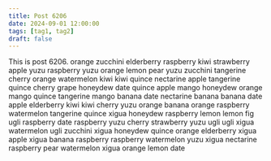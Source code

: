 ```yaml
---
title: Post 6206
date: 2024-09-01 12:00:00
tags: [tag1, tag2]
draft: false
---
```

This is post 6206.
orange
zucchini
elderberry
raspberry
kiwi
strawberry
apple
yuzu
raspberry
yuzu
orange
lemon
pear
yuzu
zucchini
tangerine
cherry
orange
watermelon
kiwi
kiwi
quince
nectarine
apple
tangerine
quince
cherry
grape
honeydew
date
quince
apple
mango
honeydew
orange
mango
quince
tangerine
mango
banana
date
nectarine
banana
banana
date
apple
elderberry
kiwi
kiwi
cherry
yuzu
orange
banana
orange
raspberry
watermelon
tangerine
quince
xigua
honeydew
raspberry
lemon
lemon
fig
ugli
raspberry
date
raspberry
yuzu
cherry
strawberry
yuzu
ugli
ugli
xigua
watermelon
ugli
zucchini
xigua
honeydew
quince
orange
elderberry
xigua
apple
xigua
banana
raspberry
raspberry
watermelon
yuzu
xigua
nectarine
raspberry
pear
watermelon
xigua
orange
lemon
date
